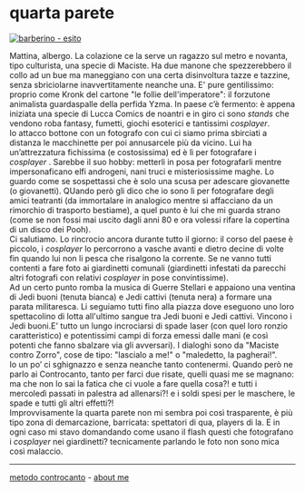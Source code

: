 # quarta parete  

[![](https://live.staticflickr.com/65535/51793594995_ab9a4e8673_c.jpg "barberino - esito")](https://flic.kr/s/aHBqjzwAJ2)   

Mattina, albergo. La colazione ce la serve un ragazzo sul metro e novanta, tipo culturista, una specie di Maciste. Ha due manone che spezzerebbero il collo ad un bue ma maneggiano con una certa disinvoltura tazze e tazzine, senza sbriciolarne inavvertitamente neanche una. E' pure gentilissimo: proprio come Kronk del cartone "le follie dell'imperatore": il forzutone animalista guardaspalle della perfida Yzma.
In paese c’è fermento: è appena iniziata una specie di Lucca Comics de noantri e in giro ci sono *stands* che vendono roba fantasy, fumetti, giochi esoterici e tantissimi *cosplayer*.   
Io attacco bottone con un fotografo con cui ci siamo prima sbirciati a distanza le macchinette per poi annusarcele più da vicino. Lui ha un’attrezzatura fichissima (e costosissima) ed è lì per fotografare i *cosplayer* . Sarebbe il suo hobby: metterli in posa per fotografarli mentre impersonaficano elfi androgeni,  nani truci e misteriosissime maghe. Lo guardo come se sospettassi che è solo una scusa per adescare giovanette (o giovanetti). QUando però gli dico che io sono lì per fotografare degli amici teatranti (da immortalare in analogico mentre si affacciano da un rimorchio di trasporto bestiame), a quel punto è lui che mi guarda strano (come se non fossi mai uscito dagli anni 80 e ora volessi rifare la copertina di un disco dei Pooh).  
Ci salutiamo. Lo rincrocio ancora durante tutto il giorno: il corso del paese è piccolo, i *cosplayer* lo percorrono a vasche avanti e dietro decine di volte fin quando lui non li pesca che risalgono la corrente. Se ne vanno tutti contenti a fare foto ai giardinetti comunali (giardinetti infestati da parecchi altri fotografi con relativi *cosplayer* in pose convintissime).  
Ad un certo punto romba la musica di Guerre Stellari e appaiono una ventina di Jedi buoni (tenuta bianca) e Jedi cattivi (tenuta nera) a formare una parata militaresca. Li seguiamo tutti fino alla piazza dove eseguono uno loro spettacolino di lotta all'ultimo sangue tra Jedi buoni e Jedi cattivi. Vincono i Jedi buoni.E' tutto un lungo incrociarsi di spade laser (con quel loro ronzio caratteristico) e potentissimi campi di forza emessi dalle mani (e così potenti che fanno sbalzare via gli avversari). I dialoghi sono da "Maciste contro Zorro", cose de tipo: "lascialo a me!" o "maledetto, la pagherai!".  
Io un po’ ci sghignazzo e senza neanche tanto contenermi. Quando però ne parlo ai Controcanto, tanto per farci due risate, quelli quasi me se magnano: ma che non lo sai la fatica che ci vuole a fare quella cosa?! e tutti i mercoledì passati in palestra ad allenarsi?! e i soldi spesi per le maschere, le spade e tutti gli altri effetti?!   
Improvvisamente la quarta parete non mi sembra poi così trasparente, è più tipo zona di demarcazione, barricata: spettatori di qua, players di la. E in ogni caso mi stavo domandando come usano il flash questi che fotografano i *cosplayer* nei giardinetti? tecnicamente parlando le foto non sono mica così malaccio.  

---   
[metodo controcanto](https://cacioman.github.io/controcanto000.html) - [about me](https://about.me/cacioman) 
